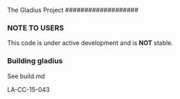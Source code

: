 The Gladius Project
###################

### NOTE TO USERS
This code is under active development and is **NOT** stable.

### Building gladius
See build.md

LA-CC-15-043
